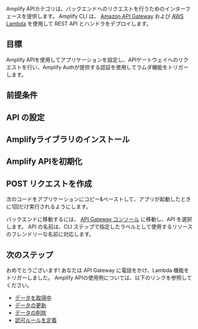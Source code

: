 Amplify APIカテゴリは、バックエンドへのリクエストを行うためのインターフェースを提供します。 Amplify CLI は、 [Amazon API Gateway](http://docs.aws.amazon.com/apigateway/latest/developerguide/) および [AWS Lambda](http://docs.aws.amazon.com/lambda/latest/dg/) を使用して REST API とハンドラをデプロイします。

## 目標
Amplify APIを使用してアプリケーションを設定し、APIゲートウェイへのリクエストを行い、Amplify Authが提供する認証を使用してラムダ機能をトリガーします。

## 前提条件

<inline-fragment platform="ios" src="~/lib/restapi/fragments/ios/getting-started/10_preReq.md"></inline-fragment> <inline-fragment platform="android" src="~/lib/restapi/fragments/android/getting-started/10_preReq.md"></inline-fragment>

## API の設定

<inline-fragment platform="ios" src="~/lib/restapi/fragments/ios/getting-started/11_amplifyInit.md"></inline-fragment> <inline-fragment platform="android" src="~/lib/restapi/fragments/android/getting-started/11_amplifyInit.md"></inline-fragment>

## Amplifyライブラリのインストール

<inline-fragment platform="ios" src="~/lib/restapi/fragments/ios/getting-started/20_installLib.md"></inline-fragment> <inline-fragment platform="android" src="~/lib/restapi/fragments/android/getting-started/20_installLib.md"></inline-fragment>

## Amplify APIを初期化

<inline-fragment platform="ios" src="~/lib/restapi/fragments/ios/getting-started/30_initapi.md"></inline-fragment> <inline-fragment platform="android" src="~/lib/restapi/fragments/android/getting-started/30_initapi.md"></inline-fragment>

## POST リクエストを作成

次のコードをアプリケーションにコピー&ペーストして、アプリが起動したときに1回だけ実行されるようにします。

<inline-fragment platform="ios" src="~/lib/restapi/fragments/ios/getting-started/40_postTodo.md"></inline-fragment> <inline-fragment platform="android" src="~/lib/restapi/fragments/android/getting-started/40_postTodo.md"></inline-fragment>

バックエンドに移動するには、 [API Gateway コンソール](https://aws.amazon.com/apigateway) に移動し、API を選択します。 API の名前は、CLI ステップで指定したラベルとして使用するリソースのフレンドリーな名前に対応します。

## 次のステップ

おめでとうございます! あなたは API Gateway に電話をかけ、Lambda 機能をトリガーしました。 Amplify APIの使用例については、以下のリンクを参照してください。

* [データを取得中](~/lib/restapi/fetch.md)
* [データの更新](~/lib/restapi/update.md)
* [データの削除](~/lib/restapi/delete.md)
* [認可ルールを定義](~/lib/restapi/authz.md)

